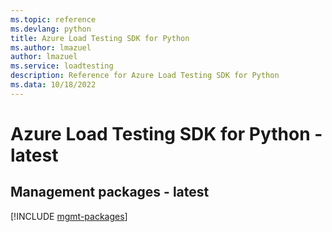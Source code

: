 ```yaml
---
ms.topic: reference
ms.devlang: python
title: Azure Load Testing SDK for Python
ms.author: lmazuel
author: lmazuel
ms.service: loadtesting
description: Reference for Azure Load Testing SDK for Python
ms.data: 10/18/2022
---
```

# Azure Load Testing SDK for Python - latest

## Management packages - latest
[!INCLUDE [mgmt-packages](load-testing-mgmt-index.md)]
